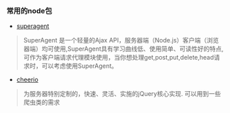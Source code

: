 ### 常用的node包

- [superagent](https://visionmedia.github.io/superagent/) 
> SuperAgent 是一个轻量的Ajax API，服务器端（Node.js）客户端（浏览器端）均可使用,SuperAgent具有学习曲线低、使用简单、可读性好的特点,可作为客户端请求代理模块使用，当你想处理get,post,put,delete,head请求时，可以考虑使用SuperAgent。
- [cheerio](https://github.com/cheeriojs/cheerio/wiki/Chinese-README)
> 为服务器特别定制的，快速、灵活、实施的jQuery核心实现. 可以用到一些爬虫类的需求
